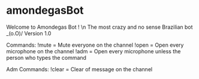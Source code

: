 # amondegasBot

Welcome to Amondegas Bot ! 
\n
The most crazy and no sense Brazilian bot _(o.O)/ 
Version 1.0 

Commands: !mute = Mute everyone on the channel 
          !open = Open every microphone on the channel 
          !adm = Open every microphone unless the person who types the command

Adm Commands:  !clear <number> = Clear <number> of message on the channel
